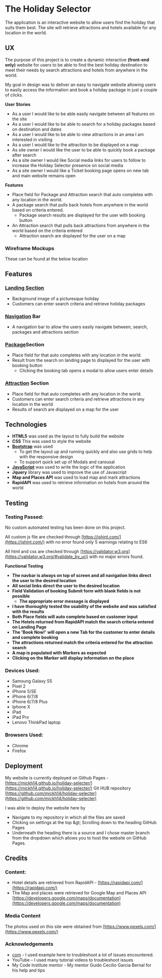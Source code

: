 #
# The Holiday Selector

The application is an interactive website to allow users find the holiday that suits them best. The site will retrieve attractions and hotels available for any location in the world.

## **UX**

The purpose of this project is to create a dynamic interactive **(front-end only)** website for users to be able to find the best holiday destination to meet their needs by search attractions and hotels from anywhere in the world.

My goal in design was to deliver an easy to navigate website allowing users to easily access the information and book a holiday package in just a couple of clicks.

**User Stories**

- As a user I would like to be able easily navigate between all features on the site
- As a user I would like to be able to search for a holiday packages based on destination and dates
- As a user I would like to be able to view attractions in an area I am interested in visiting
- As a user I would like to the attraction to be displayed on a map
- As site owner I would like the user to be able to quickly book a package after search
- As a site owner I would like Social media links for users to follow to increase the Holiday Selector presence on social media
- As a site owner I would like a Ticket booking page opens on new tab and main website remains open

**Features**

- Place field for Package and Attraction search that auto completes with any location in the world.
- A package search that pulls back hotels from anywhere in the world based on criteria entered.
  - Package search results are displayed for the user with booking button
- An Attraction search that pulls back attractions from anywhere in the world based on the criteria entered
  - Attraction search are displayed for the user on a map

### Wireframe Mockups

These can be found at the below location

## Features

### [Landing Section](https://mickh14.github.io/holiday-selecter/)

- Background image of a picturesque holiday
- Customers can enter search criteria and retrieve holiday packages

### [Navigation](https://mickh14.github.io/holiday-selecter/) Bar

- A navigation bar to allow the users easily navigate between, search, packages and attractions section

### [Package](https://mickh14.github.io/holiday-selecter/#packages)Section

- Place field for that auto completes with any location in the world.
- Result from the search on landing page to displayed for the user with booking button
  - Clicking the booking tab opens a modal to allow users enter details

### [Attraction](https://mickh14.github.io/holiday-selecter/#attractions) Section

- Place field for that auto completes with any location in the world.
- Customers can enter search criteria and retrieve attractions in any location in the world
- Results of search are displayed on a map for the user

## **Technologies**

- **HTML5** was used as the layout to fully build the website
- **CSS** This was used to style the website
- [**Bootstrap**](https://getbootstrap.com/docs/3.3/) was used
  - To get the layout up and running quickly and also use grids to help with the responsive design
  - To support quick set up of Modals and carousal
- [**JavaScript**](https://www.javascript.com/) was used to write the logic of the application
- **Jquery** library was used to improve the use of Javascript
- **Map and Places API** was used to load map and mark attractions
- **RapidAPI** was used to retrieve information on hotels from around the world

## **Testing**

### Testing Passed:

No custom automated testing has been done on this project.

All custom js file are checked through [https://jshint.com/](https://jshint.com/) with no error found only 5 warnings relating to ES6

All html and css are checked through [https://validator.w3.org](https://validator.w3.org/#validate_by_uri) with no major errors found.

**Functional Testing**

- **The navbar is always on top of screen and all navigation links direct the user to the desired location**
- **All social links direct the user to the desired location**
- **Field Validation of booking Submit form with blank fields is not possible**
  - **The appropriate error message is displayed**
- **I have thoroughly tested the usability of the website and was satisfied with the results**
- **Both Place fields will auto complete based on customer input**
- **The Hotels returned from RapidAPI match the search criteria entered on Landing Page**
- **The &#39;Book Now!&#39; will open a new Tab for the customer to enter details and complete booking**
- **The attractions returned match the criteria entered for the attraction search**
- **A map is populated with Markers as expected**
- **Clicking on the Marker will display information on the place**

### Devices Used:

- Samsung Galaxy S5
- Pixel 2
- iPhone 5/SE
- iPhone 6/7/8
- iPhone 6/7/8 Plus
- Iphone X
- iPad
- iPad Pro
- Lenovo ThinkPad laptop

### Browsers Used:

- Chrome
- Firefox

## **Deployment**

My website is currently deployed on Github Pages - [https://mickh14.github.io/holiday-selecter/](https://mickh14.github.io/holiday-selecter/)
Git HUB repository [https://github.com/mickh14/holiday-selecter](https://github.com/mickh14/holiday-selecter)

I was able to deploy the website here by

- Navigate to my repository in which all the files are saved
- Clicking on settings at the top \&gt; Scrolling down to the heading GitHub Pages
-  Underneath the heading there is a source and I chose master branch from the dropdown which allows you to host the website on GitHub Pages.

## **Credits**

### Content:

- Hotel details are retrieved from RapidAPI - [https://rapidapi.com/](https://rapidapi.com/)
- The Map and places were retrieved for Google Map and Places API [https://developers.google.com/maps/documentation](https://developers.google.com/maps/documentation)

### Media Content

The photos used on this site were obtained from [https://www.pexels.com/](https://www.pexels.com/)

### **Acknowledgements**

- [com](https://www.w3schools.com/howto/howto_css_modal_images.asp) - I used example here to troubleshoot a lot of issues encountered.
- YouTube – I used many tutorial videos to troubleshoot issues
- My Code Institute mentor - My mentor Guido Cecilio Garcia Bernal for his help and tips